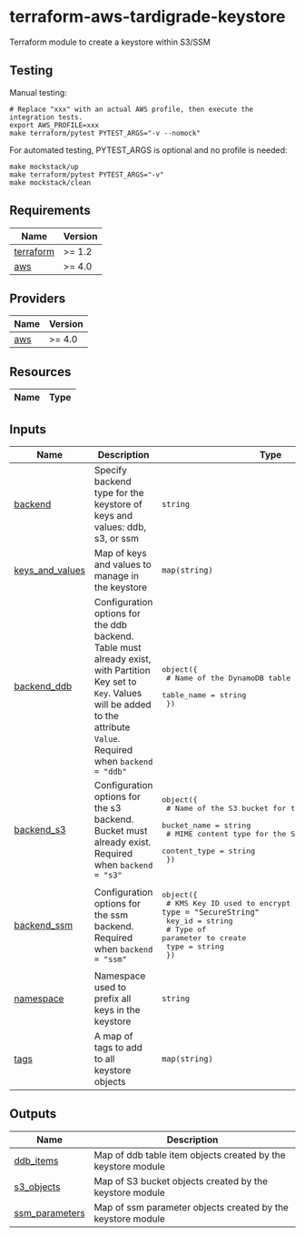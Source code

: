 # terraform-aws-tardigrade-keystore

Terraform module to create a keystore within S3/SSM

## Testing

Manual testing:

```
# Replace "xxx" with an actual AWS profile, then execute the integration tests.
export AWS_PROFILE=xxx 
make terraform/pytest PYTEST_ARGS="-v --nomock"
```

For automated testing, PYTEST_ARGS is optional and no profile is needed:

```
make mockstack/up
make terraform/pytest PYTEST_ARGS="-v"
make mockstack/clean
```

<!-- BEGIN TFDOCS -->
## Requirements

| Name | Version |
|------|---------|
| <a name="requirement_terraform"></a> [terraform](#requirement\_terraform) | >= 1.2 |
| <a name="requirement_aws"></a> [aws](#requirement\_aws) | >= 4.0 |

## Providers

| Name | Version |
|------|---------|
| <a name="provider_aws"></a> [aws](#provider\_aws) | >= 4.0 |

## Resources

| Name | Type |
|------|------|

## Inputs

| Name | Description | Type | Default | Required |
|------|-------------|------|---------|:--------:|
| <a name="input_backend"></a> [backend](#input\_backend) | Specify backend type for the keystore of keys and values: ddb, s3, or ssm | `string` | n/a | yes |
| <a name="input_keys_and_values"></a> [keys\_and\_values](#input\_keys\_and\_values) | Map of keys and values to manage in the keystore | `map(string)` | n/a | yes |
| <a name="input_backend_ddb"></a> [backend\_ddb](#input\_backend\_ddb) | Configuration options for the ddb backend. Table must already exist, with Partition Key set to `Key`. Values will be added to the attribute `Value`. Required when `backend = "ddb"` | <pre>object({<br>    # Name of the DynamoDB table for the keystore<br>    table_name = string<br>  })</pre> | `null` | no |
| <a name="input_backend_s3"></a> [backend\_s3](#input\_backend\_s3) | Configuration options for the s3 backend. Bucket must already exist. Required when `backend = "s3"` | <pre>object({<br>    # Name of the S3 bucket for the keystore<br>    bucket_name = string<br>    # MIME content type for the S3 objects<br>    content_type = string<br>  })</pre> | `null` | no |
| <a name="input_backend_ssm"></a> [backend\_ssm](#input\_backend\_ssm) | Configuration options for the ssm backend. Required when `backend = "ssm"` | <pre>object({<br>    # KMS Key ID used to encrypt the parameter, when `type = "SecureString"`<br>    key_id = string<br>    # Type of parameter to create<br>    type = string<br>  })</pre> | `null` | no |
| <a name="input_namespace"></a> [namespace](#input\_namespace) | Namespace used to prefix all keys in the keystore | `string` | `null` | no |
| <a name="input_tags"></a> [tags](#input\_tags) | A map of tags to add to all keystore objects | `map(string)` | `{}` | no |

## Outputs

| Name | Description |
|------|-------------|
| <a name="output_ddb_items"></a> [ddb\_items](#output\_ddb\_items) | Map of ddb table item objects created by the keystore module |
| <a name="output_s3_objects"></a> [s3\_objects](#output\_s3\_objects) | Map of S3 bucket objects created by the keystore module |
| <a name="output_ssm_parameters"></a> [ssm\_parameters](#output\_ssm\_parameters) | Map of ssm parameter objects created by the keystore module |

<!-- END TFDOCS -->
